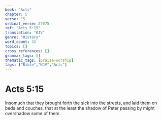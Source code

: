 ```yaml
---
book: "Acts"
chapter: 5
verse: 15
ordinal_verse: 27075
ref: "Acts 5:15"
translation: "KJV"
genre: "History"
word_count: 32
topics: []
cross_references: []
grammar_tags: []
thematic_tags: [praise-worship]
tags: ["Bible","KJV","Acts"]
---
```


# Acts 5:15

Insomuch that they brought forth the sick into the streets, and laid them on beds and couches, that at the least the shadow of Peter passing by might overshadow some of them.
